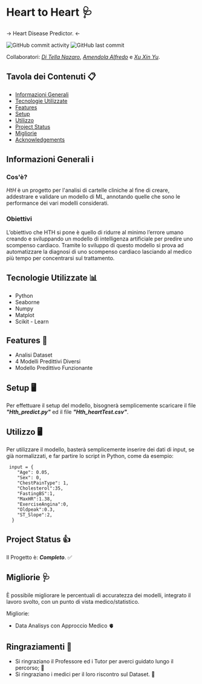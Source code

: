 # Heart to Heart 🩺
→ Heart Disease Predictor. ←

![GitHub commit activity](https://img.shields.io/github/commit-activity/t/OddlyHod/HTH)
![GitHub last commit](https://img.shields.io/github/last-commit/OddlyHod/HTH)

Collaboratori: [_Di Tella Nazaro_](https://github.com/OddlyHod), [_Amendola Alfredo_](https://github.com/Alfredoame) e [_Xu Xin Yu_](https://github.com/XXY126).


## Tavola dei Contenuti 📋
* [Informazioni Generali](#Informazioni-Generali)
* [Tecnologie Utilizzate](#Tecnologie-Utilizzate)
* [Features](#features)
* [Setup](#setup)
* [Utilizzo](#utilizzo)
* [Project Status](#project-status)
* [Migliorie](#migliorie)
* [Acknowledgements](#acknowledgements)


## Informazioni Generali ℹ
### Cos'è?
_HtH_ è un progetto per l'analisi di cartelle cliniche al fine di creare, addestrare e validare un modello di ML, annotando quelle che sono le performance dei vari modelli considerati. 
### Obiettivi
L’obiettivo che HTH si pone è quello di ridurre al minimo l’errore umano creando e sviluppando un modello di intelligenza artificiale per predire uno scompenso cardiaco.
Tramite lo sviluppo di questo modello si prova ad automatizzare la diagnosi di uno scompenso cardiaco lasciando al medico più tempo per concentrarsi sul trattamento.

## Tecnologie Utilizzate 📊
- Python
- Seaborne
- Numpy
- Matplot
- Scikit - Learn


## Features 📝
- Analisi Dataset
- 4 Modelli Predittivi Diversi
- Modello Predittivo Funzionante

## Setup 🖥
Per effettuare il setup del modello, bisognerà semplicemente scaricare il file __*"Hth_predict.py"*__ ed il file _***"Hth_heartTest.csv"***_. 


## Utilizzo 🖥
Per utilizzare il modello, basterà semplicemente inserire dei dati di input, se già normalizzati, e far partire lo script in Python, come da esempio:
```
 input = {
    "Age": 0.05,
    "Sex": 0,
    "ChestPainType": 1,
    "Cholesterol":35,
    "FastingBS":1,
    "MaxHR":1.38,
    "ExerciseAngina":0,
    "Oldpeak":0.3,
    "ST_Slope":2,
  }
``` 

## Project Status 👍
Il Progetto è: **_Completo_**. ✅

## Migliorie 🩺
È possibile migliorare le percentuali di accuratezza dei modelli, integrato il lavoro svolto, con un punto di vista medico/statistico.

Migliorie:
- Data Analisys con Approccio Medico 🫀

## Ringraziamenti 🙏
- Si ringraziano il Professore ed i Tutor per averci guidato lungo il percorso; 🥰
- Si ringraziano i medici per il loro riscontro sul Dataset. 🫡